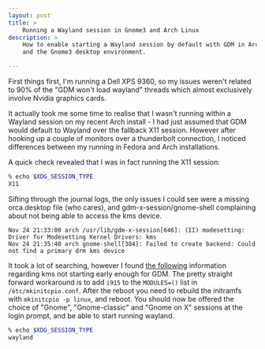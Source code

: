 ```yaml
---
layout: post
title: >
    Running a Wayland session in Gnome3 and Arch Linux
description: >
    How to enable starting a Wayland session by default with GDM in Arch Linux
    and the Gnome3 desktop environment.

---
```


First things first, I'm running a Dell XPS 9360, so my issues weren't related to
90% of the "GDM won't load wayland" threads which almost exclusively involve
Nvidia graphics cards.

It actually took me some time to realise that I wasn't running within a Wayland
session on my recent Arch install - I had just assumed that GDM would default to
Wayland over the fallback X11 session. However after hooking up a couple of
monitors over a thunderbolt connection, I noticed differences between my running
in Fedora and Arch installations.

A quick check revealed that I was in fact running the X11 session:

```sh
% echo $XDG_SESSION_TYPE
X11
```

Sifting through the journal logs, the only issues I could see were a missing
orca.desktop file (who cares), and gdm-x-session/gnome-shell complaining about
not being able to access the kms device.

```
Nov 24 21:33:00 arch /usr/lib/gdm-x-session[646]: (II) modesetting: Driver for Modesetting Kernel Drivers: kms
Nov 24 21:35:40 arch gnome-shell[384]: Failed to create backend: Could not find a primary drm kms device
```

It took a lot of searching, however I found [the
following](https://wiki.archlinux.org/index.php/Kernel_mode_setting#Early_KMS_start)
information regarding kms not starting early enough for GDM. The pretty straight
forward workaround is to add `i915` to the `MODULES=()` list in
`/etc/mkinitcpio.conf`. After the reboot you need to rebuild the initramfs with
`mkinitcpio -p linux`, and reboot. You should now be offered the choice of
"Gnome", "Gnome-classic" and "Gnome on X" sessions at the login prompt, and be
able to start running wayland.

```sh
% echo $XDG_SESSION_TYPE
wayland
```


